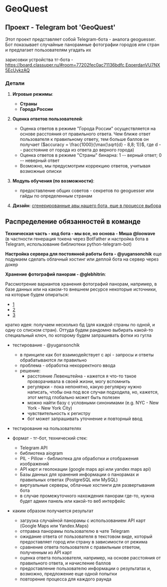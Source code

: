 # GeoQuest

## Проект - Telegram bot 'GeoQuest'

Этот проект представляет собой Telegram-бота - аналога geoguesser. Бот показывает случайные панорамные фотографии городов или стран и предлагает пользователям угадать их

зарисовки устройства тг-бота - https://board.classuper.ru/#room=77202fec0ac71136bdfc,EqoerdanVU7NX5EcUykzAQ

### Детали

1. **Игровые режимы**:
    - **Страны**
    - **Города России**
    
2. **Оценка ответов пользователей**:
    - Оценка ответов в режиме "Города России" осуществляется на основе расстояния от правильного ответа. Чем ближе ответ пользователя к правильному ответу, тем больше баллов он получает ($accuracy =  \frac{1000}{\max(\sqrt{d} - 8,8; 1)}$, где d -- расстояние от города из ответа до верного города)
    - Оценка ответов в режиме "Страны" бинарна: 1 -- верный ответ; 0 -- неверный ответ
    - Возможно, мы предусмотрим коррекцию ответов, учитывая возможные описки
  
3. **Модуль обучения (по возможности)**:
   - предоставление общих советов - секретов по geoguesser или гайды по определенным странам

4. **Дизайн**:
[сгенерированные авы нашего бота, еще в процессе выбора](https://drive.google.com/drive/folders/1aw0srMEqeNnbozHgzgScNVJBFU4Xre6A?usp=sharing)


## Распределение обязанностей в команде

**Техническая часть - код бота - мы все, но основа - Миша @loowave**  
(в частности генерация токена через BotFather и настройка бота в Telegram, использование библиотеки python-telegram-bot)

**Настройка сервера для постоянной работы бота - @yugansonchik**
еще подумаем сделать облачный хостинг или деплой бота на сервер через докер

**Хранение фотографий панорам - @glebhitrin**:

Рассмотрение вариантов хранения фотографий панорам, например, в базе данных или на каком-то внешнем ресурсе
некоторые источники, на которые будем опираться:
- [1](https://qna.habr.com/q/288566)
- [2](https://stackoverflow.com/questions/29668889/how-to-get-city-sights-images-from-google-places-api)
- [3](https://developers.google.com/maps/documentation/places/web-service/photos?hl=ru)
  
кратко идея: получаем несколько бд (для каждой страны по одной, и одну со списком стран). Оттуда будем рандомно выбирать какой-то специальный ключ, по которому будем запрашивать фотки из гугла 


- тестирование - @yugansonchik
    - в принципе как бот взаимодействует с api - запросы и ответы обрабатываются ли правильно
    - проблема - обработка некорректного ввода
    - решение:
        - расстояние Левенштейна - кажется я что-то такое проворачивала в своей жизни, могу вспомнить
        - регулярки - пока непонятно, какую регулярку нужно написать, чтобы она под все случаи подходила, но, кажется, этот метод глобально может быть полезен
        - можно найти базу с условными синонимами (e.g. NYC - New York - New York City)
        - чувствительность к регистру
        - бот может запрашивать уточнение и повторный ввод

- тестирование на пользователях


- формат - тг-бот, технический стек:
    - Telegram API
    - библиотека aiogram
    - PIL - Pillow - библиотека для обработки и отображения изображений
    - API карт и геолокации (google maps api или yandex maps api)
    - Базы данных для хранения информации о панорамах и правильных ответах (PostgreSQL или MySQL)
    - виртуальные серверы, облачные хостинги для развертывания бота
    - в случае промежуточного нахождения панорам где-то, нужна будет админ панель или какой-то веб интерфейс
    
- каким образом получается результат
    - загрузка случайной панорамы с использованием API карт (Google Maps или Yandex.Maps)
    - отправка панорамы пользователю в чате Telegram
    - ожидание ответа от пользователя в текстовом виде, который предоставляет город или страну в зависимости от режима
    - сравнение ответа пользователя с правильным ответом, полученным из API карт
    - оценка ответа пользователя, например, на основе расстояния от правильного ответа, и начисление баллов
    - предоставление пользователю информации о результатах и, возможно, предложение еще одной попытки
    - повторение процесса для каждого раунда

